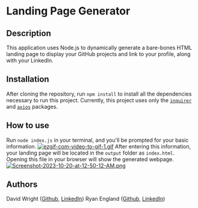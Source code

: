 # Landing Page Generator

## Description

This application uses Node.js to dynamically generate a bare-bones HTML landing page to display your GitHub projects and link to your profile, along with your LinkedIn.

## Installation

After cloning the repository, run `npm install` to install all the dependencies necessary to run this project. Currently, this project uses only the [`inquirer`](https://www.npmjs.com/package/inquirer/v/8.2.4#answers) and [`axios`](https://www.npmjs.com/package/axios) packages.

## How to use

Run `node index.js` in your terminal, and you'll be prompted for your basic information.
[![ezgif-com-video-to-gif-1.gif](https://i.postimg.cc/0Qvv8Chx/ezgif-com-video-to-gif-1.gif)](https://postimg.cc/ns3g2qHw)
After entering this information, your landing page will be located in the `output` folder as `index.html`. Opening this file in your browser will show the generated webpage.
[![Screenshot-2023-10-20-at-12-50-12-AM.png](https://i.postimg.cc/d3DxvkQw/Screenshot-2023-10-20-at-12-50-12-AM.png)](https://postimg.cc/N2q4k0rz)

## Authors

David Wright ([Github](https://github.com/d-a-v-i-d-w-r-i-g-h-t), [LinkedIn](https://www.linkedin.com/in/davidspencerwright/))
Ryan England ([Github](https://github.com/stellyes), [LinkedIn](https://www.linkedin.com/in/ryan-england-4909b3291/))
